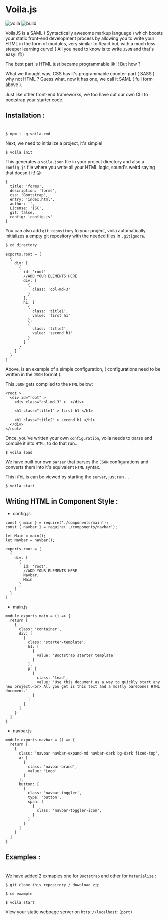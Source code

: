 # Voila.js
![voila](https://img.shields.io/badge/npm-v1.2.0-blue.svg) ![build](https://img.shields.io/badge/build-passing-green.svg)

VoilaJS is a  SAML ( Syntactically awesome markup language ) which boosts your static front-end development process by allowing you to write your HTML in the form of modules, very similar to React but, with a much less steeper learning curve! ( All you need to know is to write `JSON` and that's easy! :stuck_out_tongue:)

The best part is HTML just became programmable :stuck_out_tongue: !! But how ?

What we thought was, CSS has it's programmable counter-part ( SASS ) why not HTML ? Guess what, now it has one, we call it SAML ( full form above ).

Just like other front-end frameworks, we too have out our own CLI to bootstrap your starter code.


## Installation :
#
```
$ npm i -g voila-cmd
```

Next, we need to initialize a project, it's simple!

```
$ voila init
```

This generates a `voila.json` file in your project directory and also a `config.js` file where you write all your HTML logic, sound's weird saying that doesn't it! :stuck_out_tongue:

```
{
  title: 'forms',
  description: 'forms',
  css: 'Bootstrap',
  entry: 'index.html',
  author: '',
  License: 'ISC',
  git: false,
  config: 'config.js'
}
```
You can also add `git repository` to your project, voila automatically initializes a empty git repository with the needed files in `.gitignore`.

```
$ cd directory
```

```
exports.root = [
  {
    div: [
      {
        id: 'root'
        //ADD YOUR ELEMENTS HERE
        div: [
          {
            class: 'col-md-3'
          }
        ],
        h1: [
          {
            class: 'title1',
            value: 'first h1'
          },
          {
            class: 'title2',
            value: 'second h1'
          }
        ]
      }
    ]
  }
]
```

Above, is an example of a simple configuration, ( configurations need to be written in the `JSON` format ).

This `JSON` gets compiled to the `HTML` below:

```
<root >
  <div id="root" >
    <div class="col-md-3" >  </div>

    <h1 class="title1" > first h1 </h1>

    <h1 class="title2" > second h1 </h1>
  </div>
</root>
```


Once, you've written your own `configuration`, voila needs to parse and compile it into `HTML`, to do that run...


```
$ voila load
```

We have built our own `parser` that parses the `JSON` configurations and converts them into it's equivalent `HTML` syntax.

This `HTML` is can be viewed by starting the `server`, just run ...

```
$ voila start
```

## Writing HTML  in Component Style :

- config.js
```
const { main } = require('./components/main');
const { navbar } = require('./components/navbar');

let Main = main();
let Navbar = navbar();

exports.root = [
  {
    div: [
      {
        id: 'root',
        //ADD YOUR ELEMENTS HERE
        Navbar,
        Main
      }
    ]
  }
]
```

- main.js
```
module.exports.main = () => {
  return [
    {
      class: 'container',
      div: [
        {
          class: 'starter-template',
          h1: [
            {
              value: 'Bootstrap starter template'
            }
          ],
          p: [
            {
              class: 'lead',
              value: 'Use this document as a way to quickly start any new project.<br> All you get is this text and a mostly barebones HTML document.'
            }
          ]
        }
      ]
    }
  ]
}
```

- navbar.js
```
module.exports.navbar = () => {
  return [
    {
      class: 'navbar navbar-expand-md navbar-dark bg-dark fixed-top',
      a: [
        {
          class: 'navbar-brand',
          value: 'Logo'
        }
      ],
      button: [
        {
          class: 'navbar-toggler',
          type: 'button',
          span: [
            {
              class: 'navbar-toggler-icon',
            }
          ]
        }
      ]
    }
  ]
}
```


## Examples :
#
We have added 2 exmaples one for `Bootstrap` and other for `Materialize` :
```
$ git clone this repository / download zip
```

```
$ cd example
```

```
$ voila start
```
View your static webpage server on `http://localhost:(port)`
